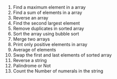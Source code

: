 1. Find a maximum element in a array
2. Find a sum of elements in a array
3. Reverse an array
4. Find the second largest element
5. Remove duplicates in sorted array
6. Sort the array using bubble sort
7. Merge two arrays
8. Print only positive elements in array
9. Average of elements
10. Swap the first and last elements of sorted array
11. Reverse a string
12. Palindrome or Not
13. Count the Number of numerals in the string
